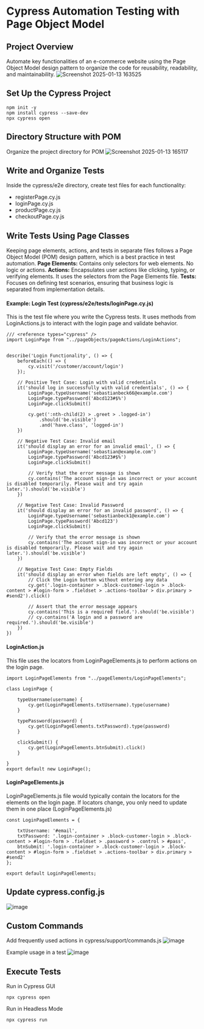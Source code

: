 # Cypress Automation Testing with Page Object Model
## Project Overview 
Automate key functionalities of an e-commerce website using the Page Object Model design pattern to organize the code for reusability, readability, and maintainability.
![Screenshot 2025-01-13 163525](https://github.com/user-attachments/assets/e14207b7-8431-4d7f-82bc-97dd264dc0e0)

## Set Up the Cypress Project 
```
npm init -y
npm install cypress --save-dev
npx cypress open
```

## Directory Structure with POM
Organize the project directory for POM
![Screenshot 2025-01-13 165117](https://github.com/user-attachments/assets/87f9d028-83e5-4330-8a8d-c993fb8bd322)

## Write and Organize Tests
Inside the cypress/e2e directory, create test files for each functionality:
* registerPage.cy.js
* loginPage.cy.js
* productPage.cy.js
* checkoutPage.cy.js

## Write Tests Using Page Classes
Keeping page elements, actions, and tests in separate files follows a Page Object Model (POM) design pattern, which is a best practice in test automation.
**Page Elements:** Contains only selectors for web elements. No logic or actions.
**Actions:** Encapsulates user actions like clicking, typing, or verifying elements. It uses the selectors from the Page Elements file.
**Tests:** Focuses on defining test scenarios, ensuring that business logic is separated from implementation details.

#### Example: Login Test (cypress/e2e/tests/loginPage.cy.js)
This is the test file where you write the Cypress tests. It uses methods from LoginActions.js to interact with the login page and validate behavior. 
```
/// <reference types="cypress" />
import LoginPage from "../pageObjects/pageActions/LoginActions";


describe('Login Functionality', () => {
    beforeEach(() => {
        cy.visit('/customer/account/login')
    });

    // Positive Test Case: Login with valid credentials
    it('should log in successfully with valid credentials', () => {
        LoginPage.typeUsername('sebastianbeck66@example.com')
        LoginPage.typePassword('Abcd123#$%')
        LoginPage.clickSubmit()

        cy.get(':nth-child(2) > .greet > .logged-in')
            .should('be.visible')
            .and('have.class', 'logged-in')
    })

    // Negative Test Case: Invalid email
    it('should display an error for an invalid email', () => {
        LoginPage.typeUsername('sebastian@example.com')
        LoginPage.typePassword('Abcd123#$%')
        LoginPage.clickSubmit()

        // Verify that the error message is shown
        cy.contains('The account sign-in was incorrect or your account is disabled temporarily. Please wait and try again later.').should('be.visible')
    })

    // Negative Test Case: Invalid Password
    it('should display an error for an invalid password', () => {
        LoginPage.typeUsername('sebastianbeck1@example.com')
        LoginPage.typePassword('Abcd123')
        LoginPage.clickSubmit()

        // Verify that the error message is shown
        cy.contains('The account sign-in was incorrect or your account is disabled temporarily. Please wait and try again later.').should('be.visible')
    })

    // Negative Test Case: Empty Fields
    it('should display an error when fields are left empty', () => {
        // Click the Login button without entering any data
        cy.get('.login-container > .block-customer-login > .block-content > #login-form > .fieldset > .actions-toolbar > div.primary > #send2').click()

        // Assert that the error message appears
        cy.contains('This is a required field.').should('be.visible')
        // cy.contains('A login and a password are required.').should('be.visible')
    })
})
```
#### LoginAction.js
This file uses the locators from LoginPageElements.js to perform actions on the login page. 
```
import LoginPageElements from "../pageElements/LoginPageElements";

class LoginPage {

    typeUsername(username) {
        cy.get(LoginPageElements.txtUsername).type(username)
    }

    typePassword(password) {
        cy.get(LoginPageElements.txtPassword).type(password)
    }

    clickSubmit() {
        cy.get(LoginPageElements.btnSubmit).click()
    }

}
export default new LoginPage();
```
#### LoginPageElements.js
LoginPageElements.js file would typically contain the locators for the elements on the login page. If locators change, you only need to update them in one place (LoginPageElements.js)
```
const LoginPageElements = {

    txtUsername: '#email',
    txtPassword: '.login-container > .block-customer-login > .block-content > #login-form > .fieldset > .password > .control > #pass',
    btnSubmit: '.login-container > .block-customer-login > .block-content > #login-form > .fieldset > .actions-toolbar > div.primary > #send2'
};

export default LoginPageElements;
```
## Update cypress.config.js
![image](https://github.com/user-attachments/assets/d498a66d-49c6-4a1c-83a5-d6d28eadd30c)

## Custom Commands
Add frequently used actions in cypress/support/commands.js
![image](https://github.com/user-attachments/assets/be621631-17e0-4129-9c7c-075c93c1e71f)

Example usage in a test
![image](https://github.com/user-attachments/assets/290cb702-fb3b-4328-98a4-f1da144c4445)

## Execute Tests
Run in Cypress GUI
```
npx cypress open
```
Run in Headless Mode
```
npx cypress run
```
